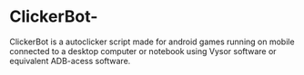 # ClickerBot-
ClickerBot is a autoclicker script made for android games running on mobile connected to a desktop computer or notebook using Vysor software or equivalent ADB-acess software.
